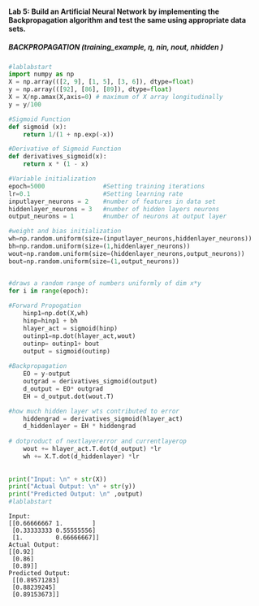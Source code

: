 #### Lab 5: Build an Artificial Neural Network by implementing the Backpropagation algorithm and test the same using appropriate data sets.

##### BACKPROPAGATION (training_example, ƞ, nin, nout, nhidden )


```python
#lablabstart
import numpy as np
X = np.array(([2, 9], [1, 5], [3, 6]), dtype=float)
y = np.array(([92], [86], [89]), dtype=float)
X = X/np.amax(X,axis=0) # maximum of X array longitudinally
y = y/100

#Sigmoid Function
def sigmoid (x):
    return 1/(1 + np.exp(-x))

#Derivative of Sigmoid Function
def derivatives_sigmoid(x):
    return x * (1 - x)

#Variable initialization
epoch=5000                #Setting training iterations
lr=0.1                    #Setting learning rate
inputlayer_neurons = 2    #number of features in data set
hiddenlayer_neurons = 3   #number of hidden layers neurons
output_neurons = 1        #number of neurons at output layer

#weight and bias initialization
wh=np.random.uniform(size=(inputlayer_neurons,hiddenlayer_neurons))
bh=np.random.uniform(size=(1,hiddenlayer_neurons))
wout=np.random.uniform(size=(hiddenlayer_neurons,output_neurons))
bout=np.random.uniform(size=(1,output_neurons))


#draws a random range of numbers uniformly of dim x*y
for i in range(epoch):
    
#Forward Propogation
    hinp1=np.dot(X,wh)
    hinp=hinp1 + bh
    hlayer_act = sigmoid(hinp)
    outinp1=np.dot(hlayer_act,wout)
    outinp= outinp1+ bout
    output = sigmoid(outinp)
    
#Backpropagation
    EO = y-output
    outgrad = derivatives_sigmoid(output)
    d_output = EO* outgrad
    EH = d_output.dot(wout.T)

#how much hidden layer wts contributed to error
    hiddengrad = derivatives_sigmoid(hlayer_act)
    d_hiddenlayer = EH * hiddengrad
    
# dotproduct of nextlayererror and currentlayerop
    wout += hlayer_act.T.dot(d_output) *lr
    wh += X.T.dot(d_hiddenlayer) *lr
    
    
print("Input: \n" + str(X))
print("Actual Output: \n" + str(y))
print("Predicted Output: \n" ,output)
#lablabstart
```

    Input: 
    [[0.66666667 1.        ]
     [0.33333333 0.55555556]
     [1.         0.66666667]]
    Actual Output: 
    [[0.92]
     [0.86]
     [0.89]]
    Predicted Output: 
     [[0.89571283]
     [0.88239245]
     [0.89153673]]
    
